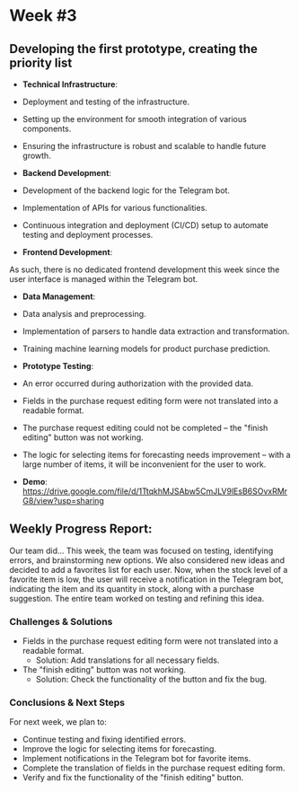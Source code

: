 # **Week #3**

## **Developing the first prototype, creating the priority list**

- **Technical Infrastructure**:

- Deployment and testing of the infrastructure.
- Setting up the environment for smooth integration of various components.
- Ensuring the infrastructure is robust and scalable to handle future growth.

- **Backend Development**:

- Development of the backend logic for the Telegram bot.
- Implementation of APIs for various functionalities.
- Continuous integration and deployment (CI/CD) setup to automate testing and deployment processes.

- **Frontend Development**:

As such, there is no dedicated frontend development this week since the user interface is managed within the Telegram bot.

- **Data Management**:

- Data analysis and preprocessing.
- Implementation of parsers to handle data extraction and transformation.
- Training machine learning models for product purchase prediction.

- **Prototype Testing**:

- An error occurred during authorization with the provided data.
- Fields in the purchase request editing form were not translated into a readable format.
- The purchase request editing could not be completed – the "finish editing" button was not working.
- The logic for selecting items for forecasting needs improvement – with a large number of items, it will be inconvenient for the user to work.

- **Demo**: https://drive.google.com/file/d/1TtqkhMJSAbw5CmJLV9lEsB6SOvxRMrG8/view?usp=sharing

## **Weekly Progress Report**:

Our team did...
This week, the team was focused on testing, identifying errors, and brainstorming new options. We also considered new ideas and decided to add a favorites list for each user. Now, when the stock level of a favorite item is low, the user will receive a notification in the Telegram bot, indicating the item and its quantity in stock, along with a purchase suggestion. The entire team worked on testing and refining this idea.

### **Challenges & Solutions**

- Fields in the purchase request editing form were not translated into a readable format.
  - Solution: Add translations for all necessary fields.
- The "finish editing" button was not working.
  - Solution: Check the functionality of the button and fix the bug.

### **Conclusions & Next Steps**

For next week, we plan to:
- Continue testing and fixing identified errors.
- Improve the logic for selecting items for forecasting.
- Implement notifications in the Telegram bot for favorite items.
- Complete the translation of fields in the purchase request editing form.
- Verify and fix the functionality of the "finish editing" button.
